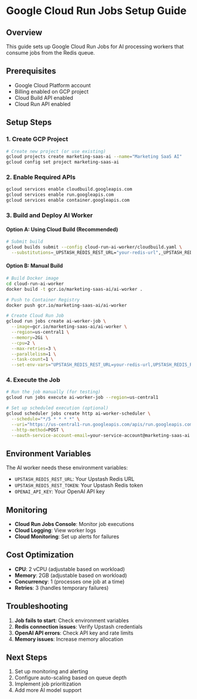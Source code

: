 # Google Cloud Run Jobs Setup Guide

## Overview
This guide sets up Google Cloud Run Jobs for AI processing workers that consume jobs from the Redis queue.

## Prerequisites
- Google Cloud Platform account
- Billing enabled on GCP project
- Cloud Build API enabled
- Cloud Run API enabled

## Setup Steps

### 1. Create GCP Project
```bash
# Create new project (or use existing)
gcloud projects create marketing-saas-ai --name="Marketing SaaS AI"
gcloud config set project marketing-saas-ai
```

### 2. Enable Required APIs
```bash
gcloud services enable cloudbuild.googleapis.com
gcloud services enable run.googleapis.com
gcloud services enable container.googleapis.com
```

### 3. Build and Deploy AI Worker

#### Option A: Using Cloud Build (Recommended)
```bash
# Submit build
gcloud builds submit --config cloud-run-ai-worker/cloudbuild.yaml \
  --substitutions=_UPSTASH_REDIS_REST_URL="your-redis-url",_UPSTASH_REDIS_REST_TOKEN="your-redis-token",_OPENAI_API_KEY="your-openai-key"
```

#### Option B: Manual Build
```bash
# Build Docker image
cd cloud-run-ai-worker
docker build -t gcr.io/marketing-saas-ai/ai-worker .

# Push to Container Registry
docker push gcr.io/marketing-saas-ai/ai-worker

# Create Cloud Run Job
gcloud run jobs create ai-worker-job \
  --image=gcr.io/marketing-saas-ai/ai-worker \
  --region=us-central1 \
  --memory=2Gi \
  --cpu=2 \
  --max-retries=3 \
  --parallelism=1 \
  --task-count=1 \
  --set-env-vars="UPSTASH_REDIS_REST_URL=your-redis-url,UPSTASH_REDIS_REST_TOKEN=your-redis-token,OPENAI_API_KEY=your-openai-key"
```

### 4. Execute the Job
```bash
# Run the job manually (for testing)
gcloud run jobs execute ai-worker-job --region=us-central1

# Set up scheduled execution (optional)
gcloud scheduler jobs create http ai-worker-scheduler \
  --schedule="*/5 * * * *" \
  --uri="https://us-central1-run.googleapis.com/apis/run.googleapis.com/v1/namespaces/marketing-saas-ai/jobs/ai-worker-job:run" \
  --http-method=POST \
  --oauth-service-account-email=your-service-account@marketing-saas-ai.iam.gserviceaccount.com
```

## Environment Variables
The AI worker needs these environment variables:
- `UPSTASH_REDIS_REST_URL`: Your Upstash Redis URL
- `UPSTASH_REDIS_REST_TOKEN`: Your Upstash Redis token
- `OPENAI_API_KEY`: Your OpenAI API key

## Monitoring
- **Cloud Run Jobs Console**: Monitor job executions
- **Cloud Logging**: View worker logs
- **Cloud Monitoring**: Set up alerts for failures

## Cost Optimization
- **CPU**: 2 vCPU (adjustable based on workload)
- **Memory**: 2GB (adjustable based on workload)
- **Concurrency**: 1 (processes one job at a time)
- **Retries**: 3 (handles temporary failures)

## Troubleshooting
1. **Job fails to start**: Check environment variables
2. **Redis connection issues**: Verify Upstash credentials
3. **OpenAI API errors**: Check API key and rate limits
4. **Memory issues**: Increase memory allocation

## Next Steps
1. Set up monitoring and alerting
2. Configure auto-scaling based on queue depth
3. Implement job prioritization
4. Add more AI model support
